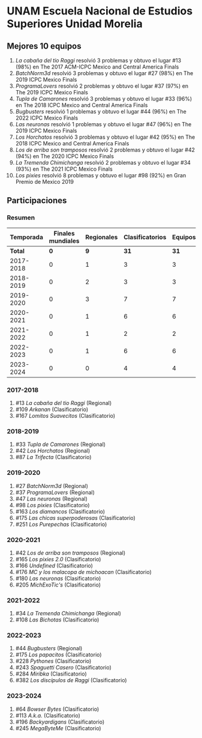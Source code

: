 ---
---

# UNAM Escuela Nacional de Estudios Superiores Unidad Morelia

## Mejores 10 equipos

1. _La cabaña del tio Raggi_ resolvió 3 problemas y obtuvo el lugar #13 (98%) en The 2017 ACM-ICPC Mexico and Central America Finals
1. _BatchNorm3d_ resolvió 3 problemas y obtuvo el lugar #27 (98%) en The 2019 ICPC Mexico Finals
1. _ProgramaLovers_ resolvió 2 problemas y obtuvo el lugar #37 (97%) en The 2019 ICPC Mexico Finals
1. _Tupla de Camarones_ resolvió 3 problemas y obtuvo el lugar #33 (96%) en The 2018 ICPC Mexico and Central America Finals
1. _Bugbusters_ resolvió 1 problemas y obtuvo el lugar #44 (96%) en The 2022 ICPC Mexico Finals
1. _Las neuronas_ resolvió 1 problemas y obtuvo el lugar #47 (96%) en The 2019 ICPC Mexico Finals
1. _Los Horchatos_ resolvió 3 problemas y obtuvo el lugar #42 (95%) en The 2018 ICPC Mexico and Central America Finals
1. _Los de arriba son tramposos_ resolvió 2 problemas y obtuvo el lugar #42 (94%) en The 2020 ICPC Mexico Finals
1. _La Tremenda Chimichanga_ resolvió 2 problemas y obtuvo el lugar #34 (93%) en The 2021 ICPC Mexico Finals
1. _Los pixies_ resolvió 8 problemas y obtuvo el lugar #98 (92%) en Gran Premio de Mexico 2019

## Participaciones

### Resumen

| Temporada | Finales mundiales | Regionales | Clasificatorios | Equipos |
| --- | --- | --- | --- | --- |
| **Total** | **0** | **9** | **31** | **31** |
| 2017-2018 | 0 | 1 | 3 | 3 |
| 2018-2019 | 0 | 2 | 3 | 3 |
| 2019-2020 | 0 | 3 | 7 | 7 |
| 2020-2021 | 0 | 1 | 6 | 6 |
| 2021-2022 | 0 | 1 | 2 | 2 |
| 2022-2023 | 0 | 1 | 6 | 6 |
| 2023-2024 | 0 | 0 | 4 | 4 |

### 2017-2018

1. #13 _La cabaña del tio Raggi_ (Regional)
1. #109 _Arkanan_ (Clasificatorio)
1. #167 _Lomitos Suavecitos_ (Clasificatorio)

### 2018-2019

1. #33 _Tupla de Camarones_ (Regional)
1. #42 _Los Horchatos_ (Regional)
1. #87 _La Trifecta_ (Clasificatorio)

### 2019-2020

1. #27 _BatchNorm3d_ (Regional)
1. #37 _ProgramaLovers_ (Regional)
1. #47 _Las neuronas_ (Regional)
1. #98 _Los pixies_ (Clasificatorio)
1. #163 _Los diamancos_ (Clasificatorio)
1. #175 _Las chicas superpoderosas_ (Clasificatorio)
1. #251 _Los Purepechas_ (Clasificatorio)

### 2020-2021

1. #42 _Los de arriba son tramposos_ (Regional)
1. #165 _Los pixies 2.0_ (Clasificatorio)
1. #166 _Undefined_ (Clasificatorio)
1. #176 _MC y los malacopa de michoacan_ (Clasificatorio)
1. #180 _Las neuronas_ (Clasificatorio)
1. #205 _MichExoTic's_ (Clasificatorio)

### 2021-2022

1. #34 _La Tremenda Chimichanga_ (Regional)
1. #108 _Las Bichotas_ (Clasificatorio)

### 2022-2023

1. #44 _Bugbusters_ (Regional)
1. #175 _Los papacitos_ (Clasificatorio)
1. #228 _Pythones_ (Clasificatorio)
1. #243 _Spaguetti Casero_ (Clasificatorio)
1. #284 _Miribka_ (Clasificatorio)
1. #382 _Los discípulos de Raggi_ (Clasificatorio)

### 2023-2024

1. #64 _Bowser Bytes_ (Clasificatorio)
1. #113 _A.k.a._ (Clasificatorio)
1. #196 _Backyardigans_ (Clasificatorio)
1. #245 _MegaByteMe_ (Clasificatorio)



